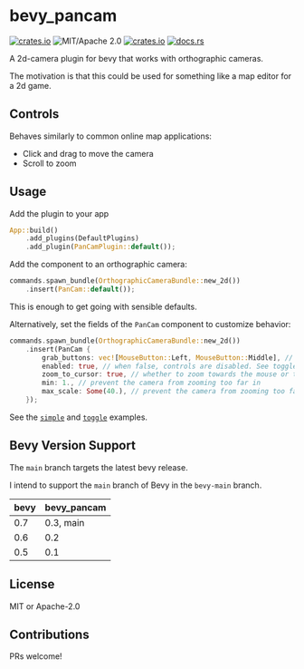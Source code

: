 # bevy_pancam

[![crates.io](https://img.shields.io/crates/v/bevy_pancam.svg)](https://crates.io/crates/bevy_pancam)
![MIT/Apache 2.0](https://img.shields.io/badge/license-MIT%2FApache-blue.svg)
[![crates.io](https://img.shields.io/crates/d/bevy_pancam.svg)](https://crates.io/crates/bevy_pancam)
[![docs.rs](https://img.shields.io/docsrs/bevy_pancam)](https://docs.rs/bevy_pancam)

A 2d-camera plugin for bevy that works with orthographic cameras.

The motivation is that this could be used for something like a map editor for a 2d game.

## Controls

Behaves similarly to common online map applications:

- Click and drag to move the camera
- Scroll to zoom

## Usage

Add the plugin to your app

```rust
App::build()
    .add_plugins(DefaultPlugins)
    .add_plugin(PanCamPlugin::default());
```

Add the component to an orthographic camera:

```rust
commands.spawn_bundle(OrthographicCameraBundle::new_2d())
    .insert(PanCam::default());
```

This is enough to get going with sensible defaults.

Alternatively, set the fields of the `PanCam` component to customize behavior:

```rust
commands.spawn_bundle(OrthographicCameraBundle::new_2d())
    .insert(PanCam {
        grab_buttons: vec![MouseButton::Left, MouseButton::Middle], // which buttons should drag the camera
        enabled: true, // when false, controls are disabled. See toggle example.
        zoom_to_cursor: true, // whether to zoom towards the mouse or the center of the screen
        min: 1., // prevent the camera from zooming too far in
        max_scale: Some(40.), // prevent the camera from zooming too far out
    });
```

See the [`simple`](./examples/simple.rs) and [`toggle`](./examples/toggle.rs) examples.

## Bevy Version Support

The `main` branch targets the latest bevy release.

I intend to support the `main` branch of Bevy in the `bevy-main` branch.

|bevy|bevy_pancam|
|---|---|
|0.7|0.3, main|
|0.6|0.2|
|0.5|0.1|

## License

MIT or Apache-2.0

## Contributions

PRs welcome!